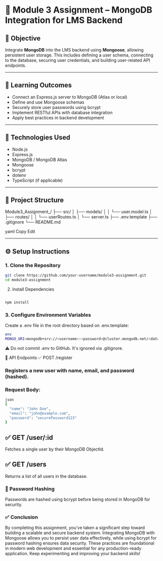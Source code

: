 # 📘 Module 3 Assignment – MongoDB Integration for LMS Backend

## 🎯 Objective

Integrate **MongoDB** into the LMS backend using **Mongoose**, allowing persistent user storage. This includes defining a user schema, connecting to the database, securing user credentials, and building user-related API endpoints.

---

## 🧠 Learning Outcomes

- Connect an Express.js server to MongoDB (Atlas or local)
- Define and use Mongoose schemas
- Securely store user passwords using bcrypt
- Implement RESTful APIs with database integration
- Apply best practices in backend development

---

## 🚀 Technologies Used

- Node.js
- Express.js
- MongoDB / MongoDB Atlas
- Mongoose
- bcrypt
- dotenv
- TypeScript (if applicable)

---

## 📁 Project Structure

Module3_Assignment_<YourName>/
├── src/
│ ├── models/
│ │ └── user.model.ts
│ ├── routes/
│ │ └── userRoutes.ts
│ └── server.ts
├── .env.template
├── .gitignore
└── README.md

yaml
Copy
Edit

---

## ⚙️ Setup Instructions

### 1. Clone the Repository

```bash
git clone https://github.com/your-username/module3-assignment.git
cd module3-assignment
```
2. Install Dependencies
```bash

npm install
```
 ### 3. Configure Environment Variables
Create a .env file in the root directory based on .env.template:
```bash
env
MONGO_URI=mongodb+srv://<username>:<password>@cluster.mongodb.net/<database>?retryWrites=true&w=majority
```
⚠️ Do not commit .env to GitHub. It's ignored via .gitignore.

🧱 API Endpoints
✅ POST /register
### Registers a new user with name, email, and password (hashed).

### Request Body:

```bash
json
{
  "name": "John Doe",
  "email": "john@example.com",
  "password": "securePassword123"
}
```
## ✅ GET /user/:id
Fetches a single user by their MongoDB ObjectId.

## ✅ GET /users
Returns a list of all users in the database.

### 🔐 Password Hashing
Passwords are hashed using bcrypt before being stored in MongoDB for security.

### ✅ Conclusion
By completing this assignment, you’ve taken a significant step toward building a scalable and secure backend system. Integrating MongoDB with Mongoose allows you to persist user data effectively, while using bcrypt for password hashing ensures data security. These practices are foundational in modern web development and essential for any production-ready application. Keep experimenting and improving your backend skills!


